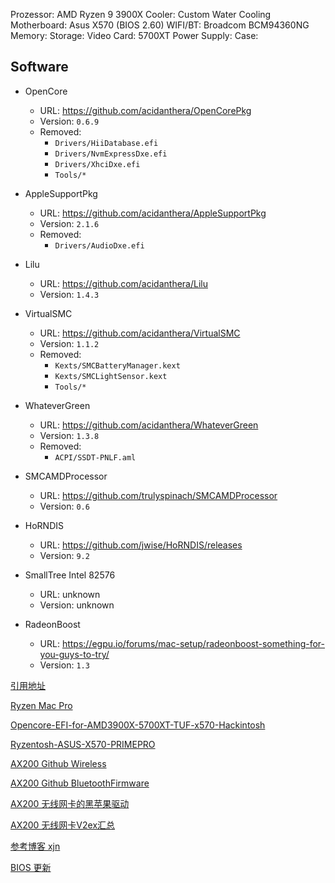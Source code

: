 


Prozessor: AMD Ryzen 9 3900X
Cooler: Custom Water Cooling
Motherboard: Asus X570  (BIOS 2.60)
WIFI/BT: Broadcom BCM94360NG
Memory: 
Storage: 
Video Card: 5700XT
Power Supply: 
Case: 

## Software

* OpenCore 
  * URL: https://github.com/acidanthera/OpenCorePkg
  * Version: `0.6.9`
  * Removed:
    * `Drivers/HiiDatabase.efi`
    * `Drivers/NvmExpressDxe.efi`
    * `Drivers/XhciDxe.efi`
    * `Tools/*`

* AppleSupportPkg
  * URL: https://github.com/acidanthera/AppleSupportPkg
  * Version: `2.1.6`
  * Removed:
    * `Drivers/AudioDxe.efi`

* Lilu
  * URL: https://github.com/acidanthera/Lilu
  * Version: `1.4.3`

* VirtualSMC
  * URL: https://github.com/acidanthera/VirtualSMC
  * Version: `1.1.2`
  * Removed:
    * `Kexts/SMCBatteryManager.kext`
    * `Kexts/SMCLightSensor.kext`
    * `Tools/*`

* WhateverGreen
  * URL: https://github.com/acidanthera/WhateverGreen
  * Version: `1.3.8`
  * Removed:
    * `ACPI/SSDT-PNLF.aml`

* SMCAMDProcessor
  * URL: https://github.com/trulyspinach/SMCAMDProcessor
  * Version: `0.6`

* HoRNDIS
  * URL: https://github.com/jwise/HoRNDIS/releases
  * Version: `9.2`

* SmallTree Intel 82576
  * URL: unknown
  * Version: unknown

* RadeonBoost
  * URL: https://egpu.io/forums/mac-setup/radeonboost-something-for-you-guys-to-try/
  * Version: `1.3`

[引用地址](http://bbs.pcbeta.com/viewthread-1861334-1-1.html)

[Ryzen Mac Pro](https://github.com/aluveitie/RyzenMacPro)

[Opencore-EFI-for-AMD3900X-5700XT-TUF-x570-Hackintosh](https://github.com/hermanzhaozzzz/My-Opencore-EFI-for-AMD3900X-5700XT-TUF-x570-Hackintosh)

[Ryzentosh-ASUS-X570-PRIMEPRO](https://github.com/Mixaill/Ryzentosh-ASUS-X570-PRIMEPRO)

[AX200 Github Wireless](https://github.com/OpenIntelWireless/itlwm)

[AX200 Github BluetoothFirmware](https://github.com/OpenIntelWireless/IntelBluetoothFirmware)

[AX200 无线网卡的黑苹果驱动](http://bbs.pcbeta.com/viewthread-1866140-1-1.html)

[AX200 无线网卡V2ex汇总](https://v2ex.com/t/710376)

[参考博客 xjn](https://blog.xjn819.com/)

[BIOS 更新](https://www.asus.com.cn/Motherboards/PRIME-X570-P/HelpDesk_BIOS/)

